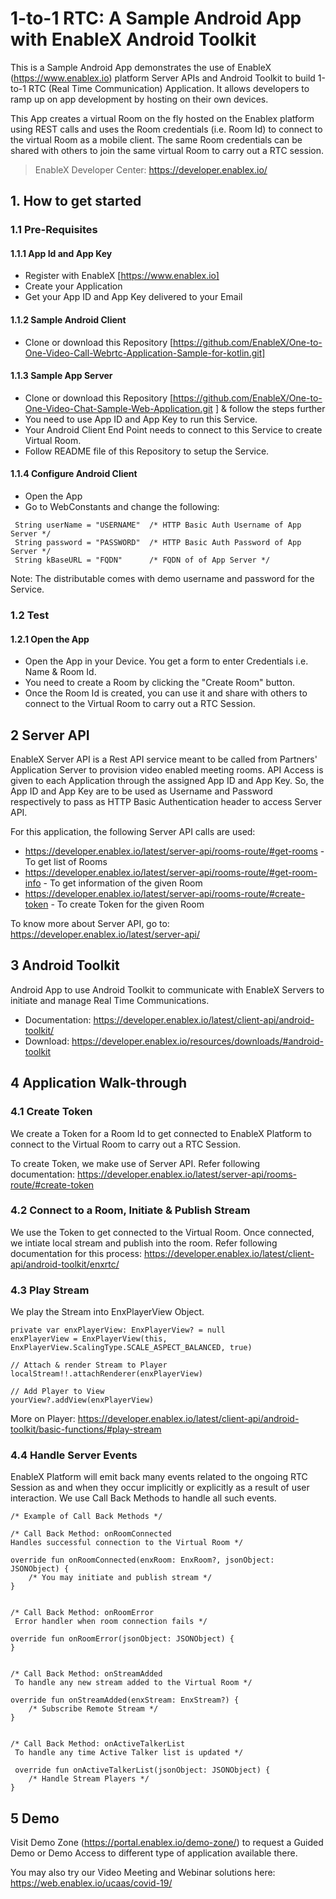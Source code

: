 # 1-to-1 RTC: A Sample Android App with EnableX Android Toolkit

This is a Sample Android App demonstrates the use of EnableX (https://www.enablex.io) platform Server APIs and Android Toolkit to build 1-to-1 RTC (Real Time Communication) Application.  It allows developers to ramp up on app development by hosting on their own devices. 

This App creates a virtual Room on the fly  hosted on the Enablex platform using REST calls and uses the Room credentials (i.e. Room Id) to connect to the virtual Room as a mobile client.  The same Room credentials can be shared with others to join the same virtual Room to carry out a RTC session. 

> EnableX Developer Center: https://developer.enablex.io/


## 1. How to get started

### 1.1 Pre-Requisites

#### 1.1.1 App Id and App Key 

* Register with EnableX [https://www.enablex.io] 
* Create your Application
* Get your App ID and App Key delivered to your Email


#### 1.1.2 Sample Android Client 

* Clone or download this Repository [https://github.com/EnableX/One-to-One-Video-Call-Webrtc-Application-Sample-for-kotlin.git] 


#### 1.1.3 Sample App Server 

* Clone or download this Repository [https://github.com/EnableX/One-to-One-Video-Chat-Sample-Web-Application.git ] & follow the steps further 
* You need to use App ID and App Key to run this Service. 
* Your Android Client End Point needs to connect to this Service to create Virtual Room.
* Follow README file of this Repository to setup the Service.


#### 1.1.4 Configure Android Client 

* Open the App
* Go to WebConstants and change the following:
``` 
 String userName = "USERNAME"  /* HTTP Basic Auth Username of App Server */
 String password = "PASSWORD"  /* HTTP Basic Auth Password of App Server */
 String kBaseURL = "FQDN"      /* FQDN of of App Server */
 ```
 
 Note: The distributable comes with demo username and password for the Service. 

### 1.2 Test

#### 1.2.1 Open the App

* Open the App in your Device. You get a form to enter Credentials i.e. Name & Room Id.
* You need to create a Room by clicking the "Create Room" button.
* Once the Room Id is created, you can use it and share with others to connect to the Virtual Room to carry out a RTC Session.
  
## 2 Server API

EnableX Server API is a Rest API service meant to be called from Partners' Application Server to provision video enabled 
meeting rooms. API Access is given to each Application through the assigned App ID and App Key. So, the App ID and App Key 
are to be used as Username and Password respectively to pass as HTTP Basic Authentication header to access Server API.
 
For this application, the following Server API calls are used: 
* https://developer.enablex.io/latest/server-api/rooms-route/#get-rooms - To get list of Rooms
* https://developer.enablex.io/latest/server-api/rooms-route/#get-room-info - To get information of the given Room
* https://developer.enablex.io/latest/server-api/rooms-route/#create-token - To create Token for the given Room

To know more about Server API, go to:
https://developer.enablex.io/latest/server-api/


## 3 Android Toolkit

Android App to use Android Toolkit to communicate with EnableX Servers to initiate and manage Real Time Communications.  

* Documentation: https://developer.enablex.io/latest/client-api/android-toolkit/
* Download: https://developer.enablex.io/resources/downloads/#android-toolkit


## 4 Application Walk-through

### 4.1 Create Token

We create a Token for a Room Id to get connected to EnableX Platform to connect to the Virtual Room to carry out a RTC Session.

To create Token, we make use of Server API. Refer following documentation:
https://developer.enablex.io/latest/server-api/rooms-route/#create-token


### 4.2 Connect to a Room, Initiate & Publish Stream

We use the Token to get connected to the Virtual Room. Once connected, we intiate local stream and publish into the room. Refer following documentation for this process:
https://developer.enablex.io/latest/client-api/android-toolkit/enxrtc/



### 4.3 Play Stream

We play the Stream into EnxPlayerView Object.
``` 
private var enxPlayerView: EnxPlayerView? = null
enxPlayerView = EnxPlayerView(this, EnxPlayerView.ScalingType.SCALE_ASPECT_BALANCED, true)
    
// Attach & render Stream to Player 
localStream!!.attachRenderer(enxPlayerView)

// Add Player to View
yourView?.addView(enxPlayerView)
  ```
More on Player: https://developer.enablex.io/latest/client-api/android-toolkit/basic-functions/#play-stream

### 4.4 Handle Server Events

EnableX Platform will emit back many events related to the ongoing RTC Session as and when they occur implicitly or explicitly as a result of user interaction. We use Call Back Methods to handle all such events.

``` 
/* Example of Call Back Methods */

/* Call Back Method: onRoomConnected 
Handles successful connection to the Virtual Room */ 

override fun onRoomConnected(enxRoom: EnxRoom?, jsonObject: JSONObject) {
    /* You may initiate and publish stream */
}


/* Call Back Method: onRoomError
 Error handler when room connection fails */
 
override fun onRoomError(jsonObject: JSONObject) {
} 

 
/* Call Back Method: onStreamAdded
 To handle any new stream added to the Virtual Room */
 
override fun onStreamAdded(enxStream: EnxStream?) {
    /* Subscribe Remote Stream */
} 


/* Call Back Method: onActiveTalkerList
 To handle any time Active Talker list is updated */
  
 override fun onActiveTalkerList(jsonObject: JSONObject) {
    /* Handle Stream Players */
}
```

## 5 Demo

Visit Demo Zone (https://portal.enablex.io/demo-zone/) to request a Guided Demo or Demo Access to different type of application available there.

You may also try our Video Meeting and Webinar solutions here: https://web.enablex.io/ucaas/covid-19/
